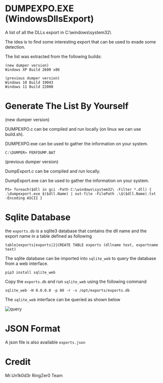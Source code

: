 # DUMPEXPO.EXE (WindowsDllsExport)
A list of all the DLLs export in C:\windows\system32\

The idea is to find some interesting export that can be used to evade some detection.

The list was extracted from the following builds:

```
(new dumper version)
Windows XP Build 2600 x86

(previous dumper version)
Windows 10 Build 19043
Windows 11 Build 22000
```

# Generate The List By Yourself

(new dumper version)

DUMPEXPO.c can be compiled and run locally (on linux we can use build.sh).

DUMPEXPO.exe can be used to gather the information on your system.

```
C:\DUMPER> PERFDUMP.BAT
```

(previous dumper version)

DumpExport.c can be compiled and run locally.

DumpExport.exe can be used to gather the information on your system.

```
PS> foreach($dll in gci -Path C:\windows\system32\ -Filter *.dll) { .\dumpexport.exe $($dll.Name) | out-file -FilePath .\$($dll.Name).txt -Encoding ASCII }
```

# Sqlite Database 

the `exports.db` is a sqlite3 database that contains the dll name and the export name in a table defined as following

`table|exports|exports|2|CREATE TABLE exports (dllname text, exportname text)`

The sqlite database can be imported into `sqlite_web` to query the database from a web interface.

`pip3 install sqlite_web`

Copy the `exports.db` and run `sqlite_web` using the following command

```
sqlite_web -H 0.0.0.0 -p 80 -r -x /opt/exports/exports.db
```

The `sqlite_web` interface can be queried as shown below

![query](https://github.com/Mr-Un1k0d3r/WindowsDllsExport/raw/main/query.png)

# JSON Format

A json file is also available `exports.json`

# Credit
Mr.Un1k0d3r RingZer0 Team
